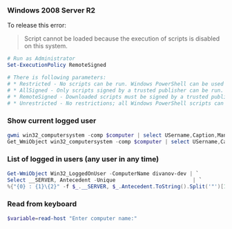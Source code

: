 
### Windows 2008 Server R2

To release this error:
> Script cannot be loaded because the execution of scripts is disabled on this system.

```ps1
# Run as Administrator
Set-ExecutionPolicy RemoteSigned

# There is following parameters:
# * Restricted - No scripts can be run. Windows PowerShell can be used only in interactive mode.
# * AllSigned - Only scripts signed by a trusted publisher can be run.
# * RemoteSigned - Downloaded scripts must be signed by a trusted publisher before they can be run.
# * Unrestricted - No restrictions; all Windows PowerShell scripts can be run.
```

### Show current logged user

```ps1
gwmi win32_computersystem -comp $computer | select USername,Caption,Manufacturer
Get_WmiObject win32_computersystem -comp $computer | select USername,Caption,Manufacturer
```

### List of logged in users (any user in any time)

```ps1
Get-WmiObject Win32_LoggedOnUser -ComputerName divanov-dev | `
Select __SERVER, Antecedent -Unique                         | `
%{"{0} : {1}\{2}" -f $_.__SERVER, $_.Antecedent.ToString().Split('"')[1],$_.Antecedent.ToString().Split('"')[3]}
```

### Read from keyboard

```ps1
$variable=read-host "Enter computer name:"
```
